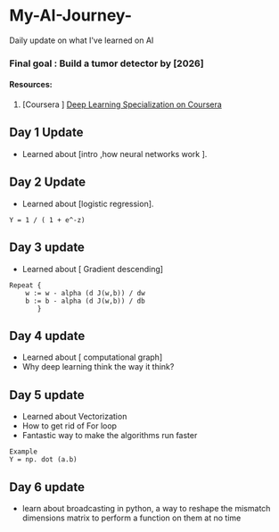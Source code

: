 # My-AI-Journey-
Daily update on what I've learned on AI 

### Final goal : Build a tumor detector by [2026]
#### Resources: 
1. [Coursera ] [ Deep Learning Specialization on Coursera](https://coursera.org/learn/neural-networks-deep-learning)   
## Day 1 Update  
- Learned about [intro ,how neural networks work ].  

## Day 2 Update  
- Learned about [logistic regression].  

```
Y = 1 / ( 1 + e^-z) 
```


## Day 3 update
- Learned about [ Gradient descending]
```
Repeat {
    w := w - alpha (d J(w,b)) / dw
    b := b - alpha (d J(w,b)) / db
       }
```
## Day 4 update
- Learned about [ computational graph] 
- Why deep learning think the way it think? 

## Day 5 update 
- Learned about Vectorization
- How to get rid of For loop
- Fantastic way to make the algorithms run faster

```
Example
Y = np. dot (a.b)
```

## Day 6 update
- learn about broadcasting in python, a way to reshape the mismatch dimensions matrix to perform a function on them at no time 